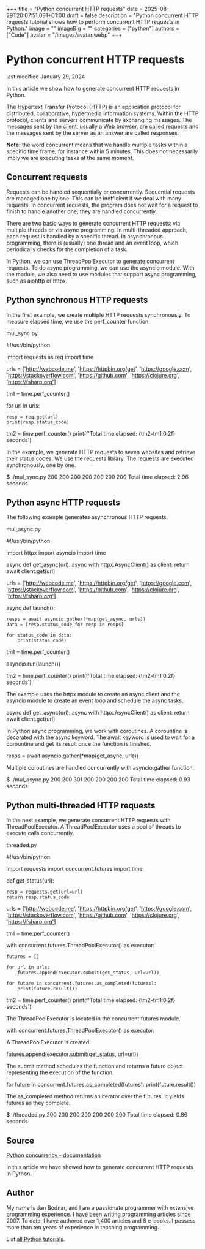 +++
title = "Python concurrent HTTP requests"
date = 2025-08-29T20:07:51.091+01:00
draft = false
description = "Python concurrent HTTP requests tutorial shows how to perform concurrent HTTP requests in Python."
image = ""
imageBig = ""
categories = ["python"]
authors = ["Cude"]
avatar = "/images/avatar.webp"
+++

# Python concurrent HTTP requests

last modified January 29, 2024

In this article we show how to generate concurrent HTTP requests in Python.

The Hypertext Transfer Protocol (HTTP) is an application protocol for
distributed, collaborative, hypermedia information systems. Within the HTTP
protocol, clients and servers communicate by exchanging messages. The messages
sent by the client, usually a Web browser, are called requests and the messages
sent by the server as an answer are called responses.

**Note:** the word concurrent means that we handle multiple tasks
within a specific time frame, for instance within 5 minutes. This does not
necessarily imply we are executing tasks at the same moment.

## Concurrent requests

Requests can be handled sequentially or concurrently. Sequential requests are
managed one by one. This can be inefficient if we deal with many requests. In
concurrent requests, the program does not wait for a request to finish to handle
another one; they are handled concurrently.

There are two basic ways to generate concurrent HTTP requests: via multiple
threads or via async programming. In multi-threaded approach, each request is
handled by a specific thread. In asynchronous programming, there is (usually)
one thread and an event loop, which periodically checks for the completion of
a task.

In Python, we can use ThreadPoolExecutor to generate concurrent
requests. To do async programming, we can use the asyncio module.
With the module, we also need to use modules that support async programming,
such as aiohttp or httpx.

## Python synchronous HTTP requests

In the first example, we create multiple HTTP requests synchronously. To measure
elapsed time, we use the perf_counter function.

mul_sync.py
  

#!/usr/bin/python

import requests as req
import time

urls = ['http://webcode.me', 'https://httpbin.org/get',
    'https://google.com', 'https://stackoverflow.com',
    'https://github.com', 'https://clojure.org',
    'https://fsharp.org']

tm1 = time.perf_counter()

for url in urls:

    resp = req.get(url)
    print(resp.status_code)

tm2 = time.perf_counter()
print(f'Total time elapsed: {tm2-tm1:0.2f} seconds')

In the example, we generate HTTP requests to seven websites and retrieve their
status codes. We use the requests library. The requests are
executed synchronously, one by one.

$ ./mul_sync.py
200
200
200
200
200
200
200
Total time elapsed: 2.96 seconds

## Python async HTTP requests

The following example generates asynchronous HTTP requests.

mul_async.py
  

#!/usr/bin/python

import httpx
import asyncio
import time

async def get_async(url):
    async with httpx.AsyncClient() as client:
        return await client.get(url)

urls = ['http://webcode.me', 'https://httpbin.org/get',
    'https://google.com', 'https://stackoverflow.com',
    'https://github.com', 'https://clojure.org',
    'https://fsharp.org']

async def launch():

    resps = await asyncio.gather(*map(get_async, urls))
    data = [resp.status_code for resp in resps]

    for status_code in data:
        print(status_code)

tm1 = time.perf_counter()

asyncio.run(launch())

tm2 = time.perf_counter()
print(f'Total time elapsed: {tm2-tm1:0.2f} seconds')

The example uses the httpx module to create an async client and the
asyncio module to create an event loop and schedule the async tasks.

async def get_async(url):
    async with httpx.AsyncClient() as client:
        return await client.get(url)

In Python async programming, we work with coroutines. A corountine is decorated
with the async keyword. The await keyword is used
to wait for a corountine and get its result once the function is finished.

resps = await asyncio.gather(*map(get_async, urls))

Multiple coroutines are handled concurrently with asyncio.gather
function.

$ ./mul_async.py
200
200
301
200
200
200
200
Total time elapsed: 0.93 seconds

## Python multi-threaded HTTP requests

In the next example, we generate concurrent HTTP requests with
ThreadPoolExecutor. A ThreadPoolExecutor uses a pool
of threads to execute calls concurrently.

threaded.py
  

#!/usr/bin/python

import requests
import concurrent.futures
import time

def get_status(url):

    resp = requests.get(url=url)
    return resp.status_code

urls = ['http://webcode.me', 'https://httpbin.org/get',
    'https://google.com', 'https://stackoverflow.com',
    'https://github.com', 'https://clojure.org',
    'https://fsharp.org']

tm1 = time.perf_counter()

with concurrent.futures.ThreadPoolExecutor() as executor:

    futures = []

    for url in urls:
        futures.append(executor.submit(get_status, url=url))

    for future in concurrent.futures.as_completed(futures):
        print(future.result())

tm2 = time.perf_counter()
print(f'Total time elapsed: {tm2-tm1:0.2f} seconds')

The ThreadPoolExecutor is located in the
concurrent.futures module.

with concurrent.futures.ThreadPoolExecutor() as executor:

A ThreadPoolExecutor is created.

futures.append(executor.submit(get_status, url=url))

The submit method schedules the function and returns a future
object representing the execution of the function.

for future in concurrent.futures.as_completed(futures):
    print(future.result())

The as_completed method returns an iterator over the futures. 
It yields futures as they complete.

$ ./threaded.py 
200
200
200
200
200
200
200
Total time elapsed: 0.86 seconds

## Source

[Python concurrency - documentation](https://docs.python.org/3/library/concurrency.html)

In this article we have showed how to generate concurrent HTTP requests in
Python.

## Author

My name is Jan Bodnar, and I am a passionate programmer with extensive
programming experience. I have been writing programming articles since 2007.
To date, I have authored over 1,400 articles and 8 e-books. I possess more
than ten years of experience in teaching programming.

List [all Python tutorials](/python/).